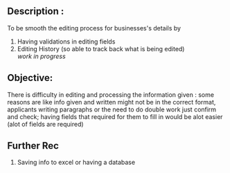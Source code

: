 
## Description : 
To be smooth the editing process for businesses's details by 
1. Having validations in editing fields
2. Editing History (so able to track back what is being edited)
<br>*work in progress*</br>

## Objective:
There is difficulty in editing and processing the information given : some reasons are like info given and written might not be in the correct format, applicants writing paragraphs or the need to do double work just confirm and check;
having fields that required for them to fill in would be alot easier (alot of fields are required)

## Further Rec
1. Saving info to excel or having a database
